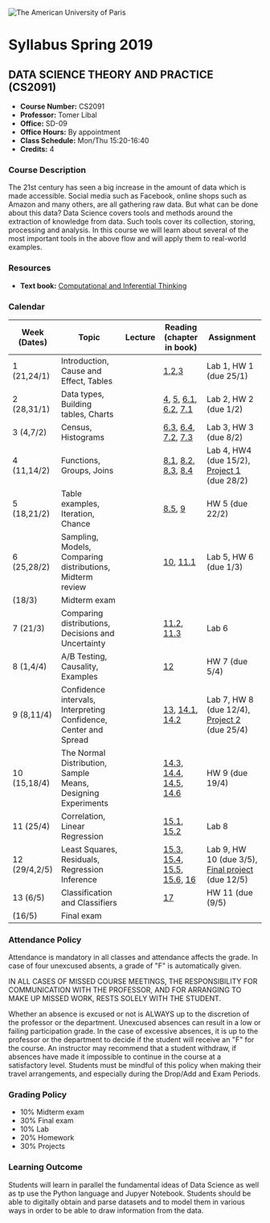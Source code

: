 ![The American University of Paris](https://upload.wikimedia.org/wikipedia/en/4/4c/American_University_of_Paris.png)
# Syllabus Spring 2019
## DATA SCIENCE THEORY AND PRACTICE (CS2091)

* **Course Number:** CS2091
* **Professor:** Tomer Libal
* **Office:** SD-09
* **Office Hours:** By appointment
* **Class Schedule:** Mon/Thu 15:20-16:40
* **Credits:** 4

### Course Description
The 21st century has seen a big increase in the amount of data which is
made accessible. Social media such as
Facebook, online shops such as Amazon and many others, are all gathering
raw data. But what can be done about
this data?
Data Science covers tools and methods around the extraction of knowledge
from data. Such tools cover its
collection, storing, processing and analysis. In this course we will
learn about several of the most important tools in
the above flow and will apply them to real-world examples.

### Resources

* **Text book:** [Computational and Inferential Thinking](https://aup-cs2091.github.io/textbook/)

### Calendar

| Week (Dates)  | Topic   | Lecture  | Reading (chapter in book)  | Assignment  |
|---|---|---|---|---|
| 1 (21,24/1)  | Introduction, Cause and Effect, Tables  |   | [1](https://aup-cs2091.github.io/textbook/chapters/01/what-is-data-science),[2](https://aup-cs2091.github.io/textbook/chapters/02/causality-and-experiments),[3](https://aup-cs2091.github.io/textbook/chapters/03/programming-in-python)  | Lab 1, HW 1 (due 25/1)  |
| 2 (28,31/1)  | Data types, Building tables, Charts  |   | [4](https://aup-cs2091.github.io/textbook/chapters/04/Data_Types), [5](https://aup-cs2091.github.io/textbook/chapters/05/Sequences), [6.1](https://aup-cs2091.github.io/textbook/chapters/06/1/Sorting_Rows), [6.2](https://aup-cs2091.github.io/textbook/chapters/06/2/Selecting_Rows), [7.1](https://aup-cs2091.github.io/textbook/chapters/07/1/Visualizing_Categorical_Distributions)  | Lab 2, HW 2 (due 1/2)  |
| 3 (4,7/2)  | Census, Histograms  |   | [6.3](https://aup-cs2091.github.io/textbook/chapters/06/3/Example_Trends_in_the_Population_of_the_United_States), [6.4](https://aup-cs2091.github.io/textbook/chapters/06/4/Example_Gender_Ratio_in_the_US_Population), [7.2](https://aup-cs2091.github.io/textbook/chapters/07/2/Visualizing_Numerical_Distributions), [7.3](https://aup-cs2091.github.io/textbook/chapters/07/3/Overlaid_Graphs)  | Lab 3, HW 3 (due 8/2)  |
| 4 (11,14/2)  | Functions, Groups, Joins  |   | [8.1](https://aup-cs2091.github.io/textbook/chapters/08/1/Applying_a_Function_to_a_Column), [8.2](https://aup-cs2091.github.io/textbook/chapters/08/2/Classifying_by_One_Variable), [8.3](https://aup-cs2091.github.io/textbook/chapters/08/3/Cross-Classifying_by_More_than_One_Variable), [8.4](https://aup-cs2091.github.io/textbook/chapters/08/4/Joining_Tables_by_Columns)  | Lab 4, HW4 (due 15/2), [Project 1]() (due 28/2) |
| 5 (18,21/2)  | Table examples, Iteration, Chance  |   |[8.5](https://aup-cs2091.github.io/textbook/chapters/08/5/Bike_Sharing_in_the_Bay_Area), [9](https://aup-cs2091.github.io/textbook/chapters/09/Randomness)  | HW 5 (due 22/2)  |
| 6 (25,28/2)  | Sampling, Models, Comparing distributions, Midterm review |   | [10](https://aup-cs2091.github.io/textbook/chapters/10/Sampling_and_Empirical_Distributions), [11.1](https://aup-cs2091.github.io/textbook/chapters/11/1/Assessing_Models)  | Lab 5, HW 6 (due 1/3)  |
| (18/3)  | Midterm exam  |   |   |   |
| 7 (21/3)  | Comparing distributions, Decisions and Uncertainty  |   | [11.2](https://aup-cs2091.github.io/textbook/chapters/11/2/Multiple_Categories), [11.3](https://aup-cs2091.github.io/textbook/chapters/11/3/Decisions_and_Uncertainty)  | Lab 6  |
| 8 (1,4/4)  | A/B Testing, Causality, Examples  |   | [12](https://aup-cs2091.github.io/textbook/chapters/12/Comparing_Two_Samples)  | HW 7 (due 5/4) |
| 9 (8,11/4)  | Confidence intervals, Interpreting Confidence, Center and Spread  |   | [13](https://aup-cs2091.github.io/textbook/chapters/13/Estimation), [14.1](https://aup-cs2091.github.io/textbook/chapters/14/1/Properties_of_the_Mean), [14.2](https://aup-cs2091.github.io/textbook/chapters/14/2/Variability)  | Lab 7, HW 8 (due 12/4), [Project 2]() (due 25/4)  |
| 10 (15,18/4)  | The Normal Distribution, Sample Means, Designing Experiments  |   | [14.3](https://aup-cs2091.github.io/textbook/chapters/14/3/SD_and_the_Normal_Curve), [14.4](https://aup-cs2091.github.io/textbook/chapters/14/4/Central_Limit_Theorem), [14.5](https://aup-cs2091.github.io/textbook/chapters/14/5/Variability_of_the_Sample_Mean), [14.6](https://aup-cs2091.github.io/textbook/chapters/14/6/Choosing_a_Sample_Size)  | HW 9 (due 19/4)  |
| 11 (25/4)  | Correlation, Linear Regression  |   | [15.1](https://aup-cs2091.github.io/textbook/chapters/15/1/Correlation), [15.2](https://aup-cs2091.github.io/textbook/chapters/15/2/Regression_Line)  | Lab 8  |
| 12 (29/4,2/5)  | Least Squares, Residuals, Regression Inference  |   | [15.3](https://aup-cs2091.github.io/textbook/chapters/15/3/Method_of_Least_Squares), [15.4](https://aup-cs2091.github.io/textbook/chapters/15/4/Least_Squares_Regression), [15.5](https://aup-cs2091.github.io/textbook/chapters/15/5/Visual_Diagnostics), [15.6](https://aup-cs2091.github.io/textbook/chapters/15/6/Numerical_Diagnostics), [16](https://aup-cs2091.github.io/textbook/chapters/16/Inference_for_Regression)  | Lab 9, HW 10 (due 3/5), [Final project ]() (due 12/5)  |
| 13 (6/5)  | Classification and Classifiers  |   | [17](https://aup-cs2091.github.io/textbook/chapters/17/Classification) | HW 11 (due (9/5) |
| (16/5)  | Final exam  |   |   |   |

### Attendance Policy
Attendance is mandatory in all classes and attendance affects the grade. In case of four unexcused absents, a grade of "F" is automatically given.


IN ALL CASES OF MISSED COURSE MEETINGS, THE RESPONSIBILITY FOR
COMMUNICATION WITH THE PROFESSOR, AND FOR ARRANGING TO MAKE UP MISSED
WORK, RESTS SOLELY WITH THE STUDENT.

Whether an absence is excused or not is ALWAYS up to the discretion of
the professor or the department. Unexcused absences can result in a low
or failing participation grade. In the case of excessive absences, it is
up to the professor or the department to decide if the student will
receive an "F" for the course. An instructor may recommend that a
student withdraw, if absences have made it impossible to continue in the
course at a satisfactory level.
Students must be mindful of this policy when making their travel
arrangements, and especially during the Drop/Add and Exam Periods.

### Grading Policy
* 10% Midterm exam
* 30% Final exam
* 10% Lab
* 20% Homework
* 30% Projects

### Learning Outcome
Students will learn in parallel the fundamental ideas of Data Science as
well as tp use the Python language and Jupyer Notebook.
Students should be able to digitally obtain and parse
datasets and to model them in various ways in
order to be able to draw information from the data.
